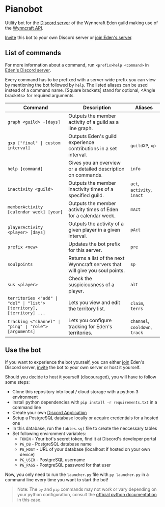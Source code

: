 # Pianobot
Utility bot for the [Discord server](https://discord.gg/P4bss3w) of the Wynncraft Eden guild making use of the [Wynncraft API](https://docs.wynncraft.com).

[Invite](https://discord.com/api/oauth2/authorize?client_id=808038119332904990&permissions=274878164032&scope=bot) this bot to your own Discord server or [join Eden's server](https://discord.gg/P4bss3w).

## List of commands
For more information about a command, run `<prefix>help <command>` in [Eden's Discord server](https://discord.gg/P4bss3w).

Every command has to be prefixed with a server-wide prefix you can view by mentioning the bot followed by `help`. The listed aliases can be used instead of a command name. [Square brackets\] stand for optional, \<Angle brackets\> for required arguments.

Command | Description | Aliases
------- | ----------- | -------
`graph <guild> -[days]`|Outputs the member activity of a guild as a line graph.|
`gxp ["final" \| custom interval]`|Outputs Eden's guild experience contributions in a set interval.|`guildXP`, `xp`
`help [command]`|Gives you an overview or a detailed description on commands.|`info`
`inactivity <guild>`|Outputs the member inactivity times of a specified guild.|`act`, `activity`, `inact`
`memberActivity [calendar week] [year]`|Outputs the member activity times of Eden for a calendar week.|`mAct`
`playerActivity <player> [days]`|Outputs the activity of a given player in a given interval.|`pAct`
`prefix <new>`|Updates the bot prefix for this server.|`pre`
`soulpoints`|Returns a list of the next Wynncraft servers that will give you soul points.|`sp`
`sus <player>`|Check the suspiciousness of a player.|`alt`
`territories <"add" \| "del" \| "list"> [territory], [territory] ...`|Lets you view and edit the territory list.|`claim`, `terrs`
`tracking <"channel" \| "ping" \| "role"> [arguments]`|Lets you configure tracking for Eden's territories.|`channel`, `cooldown`, `track`

## Use the bot
If you want to experience the bot yourself, you can either [join](https://discord.gg/P4bss3w) Eden's Discord server, [invite](https://discord.com/api/oauth2/authorize?client_id=808038119332904990&permissions=274878164032&scope=bot) the bot to your own server or host it yourself.

Should you decide to host it yourself (discouraged), you will have to follow some steps:
- Clone this repository into local / cloud storage with a python 3 environment
- Install python dependencies with `pip install -r requirements.txt` in a command line
- Create your own [Discord Application](https://discord.com/developers/applications)
- Setup a PostgreSQL database locally or acquire credentials for a hosted one
- In this database, run the `tables.sql` file to create the neccessary tables
- Set following environment variables:
  - `TOKEN` - Your bot's secret token, find it at Discord's developer portal
  - `PG_DB` - PostgreSQL database name
  - `PG_HOST` - URL of your database (localhost if hosted on your own device)
  - `PG_USER` - PostgreSQL username
  - `PG_PASS` - PostgreSQL password for that user

Now, you only need to run the `launcher.py` file with `py launcher.py` in a command line every time you want to start the bot!
> Note: The `py` and `pip` commands may not work or vary depending on your python configuration, consult the [official python documentation](https://docs.python.org/3/using/) in this case.

